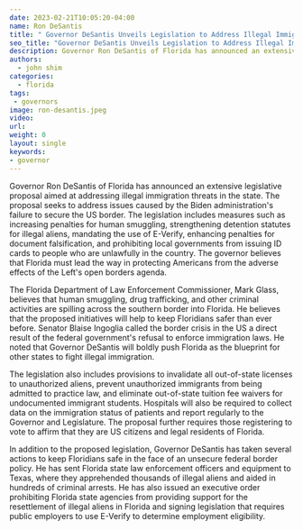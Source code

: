 ```yaml
---
date: 2023-02-21T10:05:20-04:00
name: Ron DeSantis 
title: " Governor DeSantis Unveils Legislation to Address Illegal Immigration Threats in Florida"
seo_title: "Governor DeSantis Unveils Legislation to Address Illegal Immigration Threats in Florida"
description: Governor Ron DeSantis of Florida has announced an extensive legislative proposal aimed at addressing illegal immigration threats in the state.
authors:
  - john shim
categories:
  - florida
tags:
 - governors
image: ron-desantis.jpeg
video:
url: 
weight: 0
layout: single
keywords:
- governor 
---
```


Governor Ron DeSantis of Florida has announced an extensive legislative proposal aimed at addressing illegal immigration threats in the state. The proposal seeks to address issues caused by the Biden administration's failure to secure the US border. The legislation includes measures such as increasing penalties for human smuggling, strengthening detention statutes for illegal aliens, mandating the use of E-Verify, enhancing penalties for document falsification, and prohibiting local governments from issuing ID cards to people who are unlawfully in the country. The governor believes that Florida must lead the way in protecting Americans from the adverse effects of the Left's open borders agenda.

The Florida Department of Law Enforcement Commissioner, Mark Glass, believes that human smuggling, drug trafficking, and other criminal activities are spilling across the southern border into Florida. He believes that the proposed initiatives will help to keep Floridians safer than ever before. Senator Blaise Ingoglia called the border crisis in the US a direct result of the federal government's refusal to enforce immigration laws. He noted that Governor DeSantis will boldly push Florida as the blueprint for other states to fight illegal immigration.

The legislation also includes provisions to invalidate all out-of-state licenses to unauthorized aliens, prevent unauthorized immigrants from being admitted to practice law, and eliminate out-of-state tuition fee waivers for undocumented immigrant students. Hospitals will also be required to collect data on the immigration status of patients and report regularly to the Governor and Legislature. The proposal further requires those registering to vote to affirm that they are US citizens and legal residents of Florida.

In addition to the proposed legislation, Governor DeSantis has taken several actions to keep Floridians safe in the face of an unsecure federal border policy. He has sent Florida state law enforcement officers and equipment to Texas, where they apprehended thousands of illegal aliens and aided in hundreds of criminal arrests. He has also issued an executive order prohibiting Florida state agencies from providing support for the resettlement of illegal aliens in Florida and signing legislation that requires public employers to use E-Verify to determine employment eligibility.